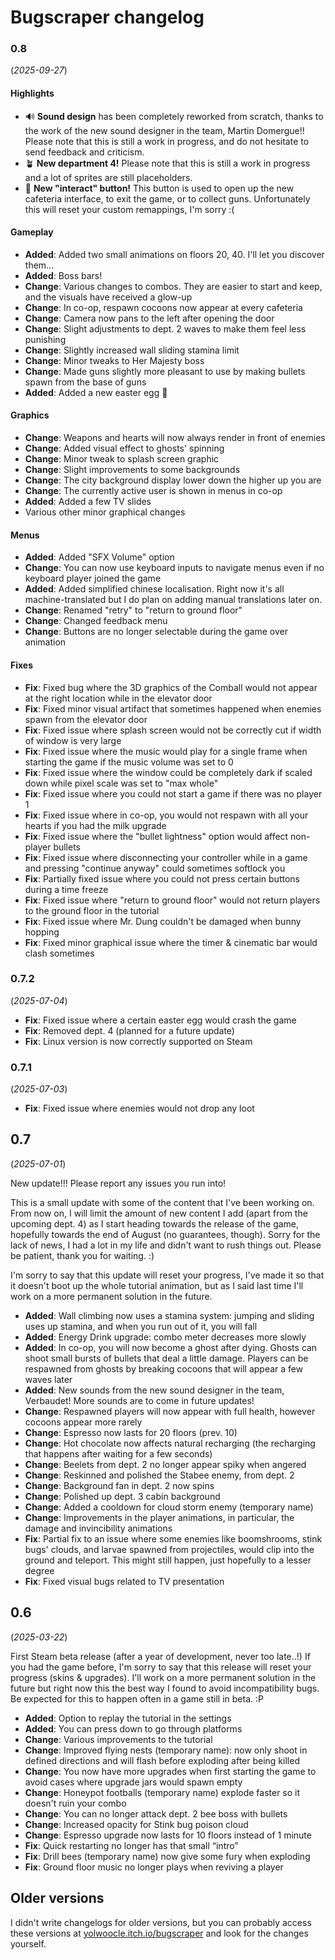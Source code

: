 # Bugscraper changelog

### 0.8
(*2025-09-27*)

#### Highlights
- 🔊 **Sound design** has been completely reworked from scratch, thanks to the work of the new sound designer in the team, Martin Domergue!! Please note that this is still a work in progress, and do not hesitate to send feedback and criticism.
- 🪴 **New department 4!** Please note that this is still a work in progress and a lot of sprites are still placeholders.
- 🔘 **New "interact" button!** This button is used to open up the new cafeteria interface, to exit the game, or to collect guns. Unfortunately this will reset your custom remappings, I'm sorry :(

#### Gameplay
- **Added**: Added two small animations on floors 20, 40. I'll let you discover them... 
- **Added**: Boss bars!
- **Change**: Various changes to combos. They are easier to start and keep, and the visuals have received a glow-up
- **Change**: In co-op, respawn cocoons now appear at every cafeteria
- **Change**: Camera now pans to the left after opening the door
- **Change**: Slight adjustments to dept. 2 waves to make them feel less punishing 
- **Change**: Slightly increased wall sliding stamina limit
- **Change**: Minor tweaks to Her Majesty boss
- **Change**: Made guns slightly more pleasant to use by making bullets spawn from the base of guns
- **Added**: Added a new easter egg 👀 

#### Graphics
- **Change**: Weapons and hearts will now always render in front of enemies
- **Change**: Added visual effect to ghosts' spinning
- **Change**: Minor tweak to splash screen graphic
- **Change**: Slight improvements to some backgrounds
- **Change**: The city background display lower down the higher up you are 
- **Change**: The currently active user is shown in menus in co-op 
- **Added**: Added a few TV slides
- Various other minor graphical changes 

#### Menus
- **Added**: Added "SFX Volume" option
- **Change**: You can now use keyboard inputs to navigate menus even if no keyboard player joined the game
- **Added**: Added simplified chinese localisation. Right now it's all machine-translated but I do plan on adding manual translations later on.
- **Change**: Renamed "retry" to "return to ground floor"
- **Change**: Changed feedback menu
- **Change**: Buttons are no longer selectable during the game over animation

#### Fixes
- **Fix**: Fixed bug where the 3D graphics of the Comball would not appear at the right location while in the elevator door
- **Fix**: Fixed minor visual artifact that sometimes happened when enemies spawn from the elevator door
- **Fix**: Fixed issue where splash screen would not be correctly cut if width of window is very large
- **Fix**: Fixed issue where the music would play for a single frame when starting the game if the music volume was set to 0 
- **Fix**: Fixed issue where the window could be completely dark if scaled down while pixel scale was set to "max whole" 
- **Fix**: Fixed issue where you could not start a game if there was no player 1
- **Fix**: Fixed issue where in co-op, you would not respawn with all your hearts if you had the milk upgrade
- **Fix**: Fixed issue where the "bullet lightness" option would affect non-player bullets
- **Fix**: Fixed issue where disconnecting your controller while in a game and pressing "continue anyway" could sometimes softlock you 
- **Fix**: Partially fixed issue where you could not press certain buttons during a time freeze 
- **Fix**: Fixed issue where "return to ground floor" would not return players to the ground floor in the tutorial
- **Fix**: Fixed issue where Mr. Dung couldn't be damaged when bunny hopping
- **Fix**: Fixed minor graphical issue where the timer & cinematic bar would clash sometimes


### 0.7.2
(*2025-07-04*)

- **Fix**: Fixed issue where a certain easter egg would crash the game
- **Fix**: Removed dept. 4 (planned for a future update) 
- **Fix**: Linux version is now correctly supported on Steam

### 0.7.1
(*2025-07-03*)

- **Fix**: Fixed issue where enemies would not drop any loot

## 0.7
(*2025-07-01*)

New update!!! Please report any issues you run into!

This is a small update with some of the content that I've been working on. From now on, I will limit the amount of new content I add (apart from the upcoming dept. 4) as I start heading towards the release of the game, hopefully towards the end of August (no guarantees, though). Sorry for the lack of news, I had a lot in my life and didn't want to rush things out. Please be patient, thank you for waiting. :)

I'm sorry to say that this update will reset your progress, I've made it so that it doesn't boot up the whole tutorial animation, but as I said last time I'll work on a more permanent solution in the future.

- **Added**: Wall climbing now uses a stamina system: jumping and sliding uses up stamina, and when you run out of it, you will fall 
- **Added**: Energy Drink upgrade: combo meter decreases more slowly
- **Added**: In co-op, you will now become a ghost after dying. Ghosts can shoot small bursts of bullets that deal a little damage. Players can be respawned from ghosts by breaking cocoons that will appear a few waves later
- **Added**: New sounds from the new sound designer in the team, Verbaudet! More sounds are to come in future updates!
- **Change**: Respawned players will now appear with full health, however cocoons appear more rarely  
- **Change**: Espresso now lasts for 20 floors (prev. 10)
- **Change**: Hot chocolate now affects natural recharging (the recharging that happens after waiting for a few seconds)
- **Change**: Beelets from dept. 2 no longer appear spiky when angered
- **Change**: Reskinned and polished the Stabee enemy, from dept. 2
- **Change**: Background fan in dept. 2 now spins 
- **Change**: Polished up dept. 3 cabin background
- **Change**: Added a cooldown for cloud storm enemy (temporary name)
- **Change**: Improvements in the player animations, in particular, the damage and invincibility animations
- **Fix**: Partial fix to an issue where some enemies like boomshrooms, stink bugs' clouds, and larvae spawned from projectiles, would clip into the ground and teleport. This might still happen, just hopefully to a lesser degree
- **Fix**: Fixed visual bugs related to TV presentation

## 0.6 
(*2025-03-22*)

First Steam beta release (after a year of development, never too late..!) If you had the game before, I'm sorry to say that this release will reset your progress (skins & upgrades). I'll work on a more permanent solution in the future but right now this the best way I found to avoid incompatibility bugs. Be expected for this to happen often in a game still in beta. :P

- **Added**: Option to replay the tutorial in the settings 
- **Added**: You can press down to go through platforms
- **Change**: Various improvements to the tutorial
- **Change**: Improved flying nests (temporary name): now only shoot in defined directions and will flash before exploding after being killed
- **Change**: You now have more upgrades when first starting the game to avoid cases where upgrade jars would spawn empty 
- **Change**: Honeypot footballs (temporary name) explode faster so it doesn't ruin your combo
- **Change**: You can no longer attack dept. 2 bee boss with bullets
- **Change**: Increased opacity for Stink bug poison cloud
- **Change**: Espresso upgrade now lasts for 10 floors instead of 1 minute
- **Fix**: Quick restarting no longer has that small “intro”
- **Fix**: Drill bees (temporary name) now give some fury when exploding
- **Fix**: Ground floor music no longer plays when reviving a player 

## Older versions
I didn't write changelogs for older versions, but you can probably access these versions at [yolwoocle.itch.io/bugscraper](https://yolwoocle.itch.io/bugscraper) and look for the changes yourself.